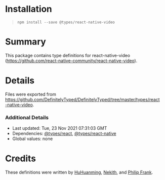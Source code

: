 # Installation
> `npm install --save @types/react-native-video`

# Summary
This package contains type definitions for react-native-video (https://github.com/react-native-community/react-native-video).

# Details
Files were exported from https://github.com/DefinitelyTyped/DefinitelyTyped/tree/master/types/react-native-video.

### Additional Details
 * Last updated: Tue, 23 Nov 2021 07:31:03 GMT
 * Dependencies: [@types/react](https://npmjs.com/package/@types/react), [@types/react-native](https://npmjs.com/package/@types/react-native)
 * Global values: none

# Credits
These definitions were written by [HuHuanming](https://github.com/huhuanming), [Nekith](https://github.com/Nekith), and [Philip Frank](https://github.com/bananer).
